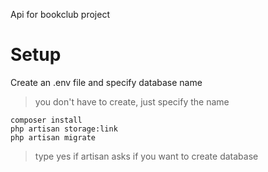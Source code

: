 Api for bookclub project

# Setup
Create an .env file and specify database name
> you don't have to create, just specify the name

```shell
composer install
php artisan storage:link
php artisan migrate
```
> type yes if artisan asks if you want to create database


